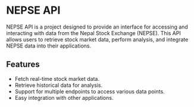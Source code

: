 # NEPSE API

NEPSE API is a project designed to provide an interface for accessing and interacting with data from the Nepal Stock Exchange (NEPSE). This API allows users to retrieve stock market data, perform analysis, and integrate NEPSE data into their applications.

## Features

- Fetch real-time stock market data.
- Retrieve historical data for analysis.
- Support for multiple endpoints to access various data points.
- Easy integration with other applications.
